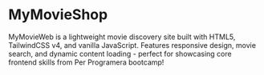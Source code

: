 # MyMovieShop
MyMovieWeb is a lightweight movie discovery site built with HTML5, TailwindCSS v4, and vanilla JavaScript. Features responsive design, movie search, and dynamic content loading - perfect for showcasing core frontend skills from Per Programera bootcamp! 
